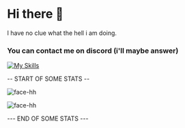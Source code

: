 <h1 align="left">Hi there 👋</h1>

I have no clue what the hell i am doing.

<h3 align="left">
  You can contact me on discord (i'll maybe answer)
</h3>

[![My Skills](https://skillicons.dev/icons?i=js,html,css,azure,codepen,flask,git,github,gmail,idea,instagram,linkedin,mysql,php,ps,pycharm,py,raspberrypi,stackoverflow,threejs,twitter,vscode,windows)](https://skillicons.dev)

-- START OF SOME STATS --

![face-hh](https://github-readme-stats.vercel.app/api?username=New-Fort&show_icons=true&theme=tokyonight&hide=["issues"])

![face-hh](https://github-readme-stats.vercel.app/api/top-langs?username=New-Fort&show_icons=true&theme=tokyonight&layout=compact)

--- END OF SOME STATS ---
